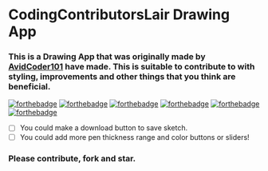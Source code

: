 # CodingContributorsLair Drawing App

### This is a Drawing App that was originally made by [AvidCoder101](https://github.com/AvidCoder101) have made. This is suitable to contribute to with styling, improvements and other things that you think are beneficial. 

[![forthebadge](https://forthebadge.com/images/badges/built-by-developers.svg)](https://forthebadge.com) [![forthebadge](https://forthebadge.com/images/badges/built-with-love.svg)](https://forthebadge.com) [![forthebadge](https://forthebadge.com/images/badges/check-it-out.svg)](https://forthebadge.com) [![forthebadge](https://forthebadge.com/images/badges/made-with-javascript.svg)](https://forthebadge.com) [![forthebadge](https://forthebadge.com/images/badges/uses-css.svg)](https://forthebadge.com) [![forthebadge](https://forthebadge.com/images/badges/uses-html.svg)](https://forthebadge.com)

- [ ] You could make a download button to save sketch.
- [ ] You could add more pen thickness range and color buttons or sliders!

### Please contribute, fork and star. 
